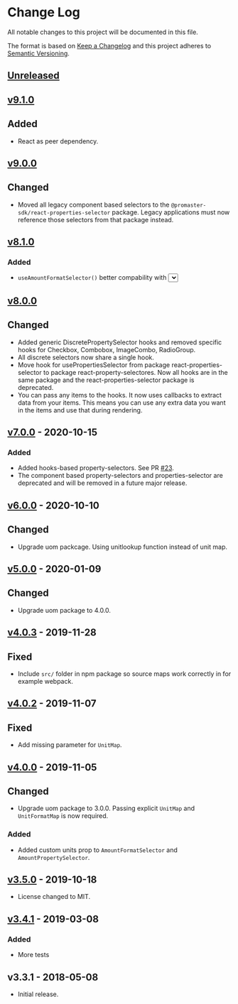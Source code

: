 # Change Log

All notable changes to this project will be documented in this file.

The format is based on [Keep a Changelog](http://keepachangelog.com/)
and this project adheres to [Semantic Versioning](http://semver.org/).

## [Unreleased](https://github.com/promaster-sdk/property/compare/@promaster-sdk%2Freact-property-selectors@9.1.0...master)

## [v9.1.0](https://github.com/promaster-sdk/property/compare/@promaster-sdk%2Freact-property-selectors@9.0.0...9.1.0)

## Added

- React as peer dependency.

## [v9.0.0](https://github.com/promaster-sdk/property/compare/@promaster-sdk%2Freact-property-selectors@8.1.0...9.0.0)

## Changed

- Moved all legacy component based selectors to the `@promaster-sdk/react-properties-selector` package. Legacy applications must now reference those selectors from that package instead.

## [v8.1.0](https://github.com/promaster-sdk/property/compare/@promaster-sdk%2Freact-property-selectors@8.0.0...8.1.0)

### Added

- `useAmountFormatSelector()` better compability with <Select> in material-ui by not relying on `select.selectedIndex`.

## [v8.0.0](https://github.com/promaster-sdk/property/compare/@promaster-sdk%2Freact-property-selectors@7.0.0...8.0.0)

## Changed

- Added generic DiscretePropertySelector hooks and removed specific hooks for Checkbox, Combobox, ImageCombo, RadioGroup.
- All discrete selectors now share a single hook.
- Move hook for usePropertiesSelector from package react-properties-selector to package react-property-selectores. Now all hooks are in the same package and the react-properties-selector package is deprecated.
- You can pass any items to the hooks. It now uses callbacks to extract data from your items. This means you can use any extra data you want in the items and use that during rendering.

## [v7.0.0](https://github.com/promaster-sdk/property/compare/@promaster-sdk%2Freact-property-selectors@6.0.0...@promaster-sdk%2Freact-property-selectors@7.0.0) - 2020-10-15

### Added

- Added hooks-based property-selectors. See PR [#23](https://github.com/promaster-sdk/property/pull/23).
- The component based property-selectors and properties-selector are deprecated and will be removed in a future major release.

## [v6.0.0](https://github.com/promaster-sdk/property/compare/@promaster-sdk%2Freact-property-selectors@5.0.0...@promaster-sdk%2Freact-property-selectors@6.0.0) - 2020-10-10

## Changed

- Upgrade uom packcage. Using unitlookup function instead of unit map.

## [v5.0.0](https://github.com/promaster-sdk/property/compare/@promaster-sdk%2Freact-property-selectors@4.0.3...@promaster-sdk%2Freact-property-selectors@5.0.0) - 2020-01-09

## Changed

- Upgrade uom package to 4.0.0.

## [v4.0.3](https://github.com/promaster-sdk/property/compare/@promaster-sdk%2Freact-property-selectors@4.0.2...@promaster-sdk%2Freact-property-selectors@4.0.3) - 2019-11-28

## Fixed

- Include `src/` folder in npm package so source maps work correctly in for example webpack.

## [v4.0.2](https://github.com/promaster-sdk/property/compare/@promaster-sdk%2Freact-property-selectors@4.0.0...@promaster-sdk%2Freact-property-selectors@4.0.2) - 2019-11-07

## Fixed

- Add missing parameter for `UnitMap`.

## [v4.0.0](https://github.com/promaster-sdk/property/compare/@promaster-sdk%2Freact-property-selectors@3.5.0...@promaster-sdk%2Freact-property-selectors@4.0.0) - 2019-11-05

## Changed

- Upgrade uom package to 3.0.0. Passing explicit `UnitMap` and `UnitFormatMap` is now required.

### Added

- Added custom units prop to `AmountFormatSelector` and `AmountPropertySelector`.

## [v3.5.0](https://github.com/promaster-sdk/property/compare/@promaster-sdk%2Freact-property-selectors@3.4.1...@promaster-sdk%2Freact-property-selectors@3.5.0) - 2019-10-18

- License changed to MIT.

## [v3.4.1](https://github.com/promaster-sdk/property/compare/@promaster-sdk%2Freact-property-selectors@3.3.1...@promaster-sdk%2Freact-property-selectors@3.4.1) - 2019-03-08

### Added

- More tests

## v3.3.1 - 2018-05-08

- Initial release.
